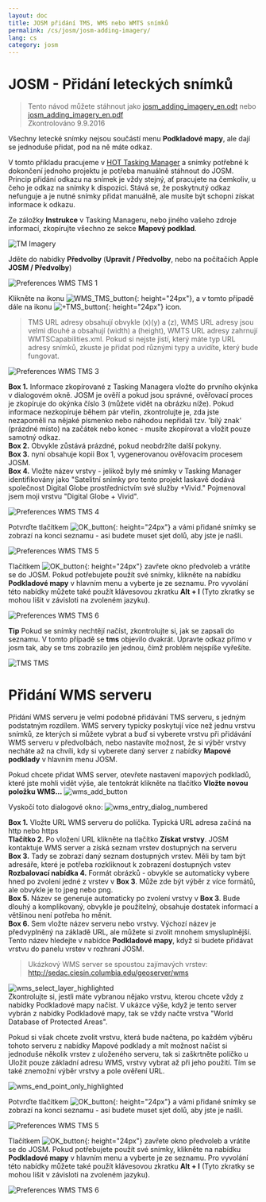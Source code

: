 ```yaml
---
layout: doc
title: JOSM přidání TMS, WMS nebo WMTS snímků
permalink: /cs/josm/josm-adding-imagery/
lang: cs
category: josm
---
```


JOSM - Přidání leteckých snímků
================

> Tento návod můžete stáhnout jako [josm_adding_imagery_en.odt](/files/josm_adding_imagery_en.odt) nebo [josm_adding_imagery_en.pdf](/files/josm_adding_imagery_en.pdf)  
> Zkontrolováno 9.9.2016  

Všechny letecké snímky nejsou součástí menu **Podkladové mapy**, ale dají se jednoduše přidat, pod na ně máte odkaz.  

V tomto příkladu pracujeme v [HOT Tasking Manager](http://tasks.hotosm.org/) a snímky potřebné k dokončení jednoho projektu je potřeba manuálně stáhnout do JOSM. Princip přidání odkazu na snímek je vždy stejný, ať pracujete na čemkoliv, u čeho je odkaz na snímky k dispozici. Stává se, že poskytnutý odkaz nefunguje a je nutné snímky přidat manuálně, ale musíte být schopni získat informace k odkazu.  

Ze záložky **Instrukce** v Tasking Manageru, nebo jiného vašeho zdroje informací, zkopírujte všechno ze sekce **Mapový podklad**.  

![TM Imagery][]

Jděte do nabídky **Předvolby** (**Upravit / Předvolby**, nebo na počítačích Apple **JOSM / Předvolby**)  

![Preferences WMS TMS 1][]

Klikněte na ikonu ![WMS_TMS_button][]{: height="24px"}, a v tomto případě dále na ikonu ![+TMS_button][]{: height="24px"} icon.  

> TMS URL adresy obsahují obvykle (x)(y) a (z), WMS URL adresy jsou velmi dlouhé a obsahují (width) a (height), WMTS URL adresy zahrnují WMTSCapabilities.xml. Pokud si nejste jistí, který máte typ URL adresy snímků, zkuste je přidat pod různými typy a uvidíte, který bude fungovat.  

![Preferences WMS TMS 3][]

**Box 1.** Informace zkopírované z Tasking Managera vložte do prvního okýnka v dialogovém okně. JOSM je ověří a pokud jsou správné, ověřovací proces je zkopíruje do okýnka číslo 3 (můžete vidět na obrázku níže). Pokud informace nezkopíruje během pár vteřin, zkontrolujte je, zda jste nezapoměli na nějaké písmenko nebo náhodou nepřidali tzv. 'bílý znak' (prázdné místo) na začátek nebo konec - musíte zkopírovat a vložit pouze samotný odkaz.  
**Box 2.** Obvykle zůstává prázdné, pokud neobdržíte další pokyny.  
**Box 3.** nyní obsahuje kopii Box 1, vygenerovanou ověřovacím procesem JOSM.  
**Box 4.** Vložte název vrstvy - jelikož byly mé snímky v Tasking Manager identifikovány jako "Satelitní snímky pro tento projekt laskavě dodává společnost Digital Globe prostřednictvím své služby +Vivid." Pojmenoval jsem moji vrstvu "Digital Globe + Vivid".  

![Preferences WMS TMS 4][]

Potvrďte tlačítkem ![OK_button][]{: height="24px"} a vámi přidané snímky se zobrazí na konci seznamu - asi budete muset sjet dolů, aby jste je našli.  

![Preferences WMS TMS 5][]

Tlačítkem ![OK_button][]{: height="24px"} zavřete okno předvoleb a vrátíte se do JOSM. Pokud potřebujete použít své snímky, klikněte na nabídku **Podkladové mapy** v hlavním menu a vyberte je ze seznamu. Pro vyvolání této nabídky můžete také použít klávesovou zkratku **Alt + I** (Tyto zkratky se mohou lišit v závisloti na zvoleném jazyku).  

![Preferences WMS TMS 6][]

**Tip** Pokud se snímky nechtějí načíst, zkontrolujte si, jak se zapsali do seznamu. V tomto případě se **tms** objevilo dvakrát. Upravte odkaz přímo v josm tak, aby se tms zobrazilo jen jednou, čímž problém nejspíše vyřešíte.

![TMS TMS][]

Přidání WMS serveru
===========

Přidání WMS serveru je velmi podobné přidávání TMS serveru, s jedným podstatným rozdílem. WMS servery typicky poskytují více než jednu vrstvu snímků, ze kterých si můžete vybrat a buď si vyberete vrstvu při přidávání WMS serveru v předvolbách, nebo nastavíte možnost, že si výběr vrstvy necháte až na chvíli, kdy si vyberete daný server z nabídky **Mapové podklady** v hlavním menu JOSM.

Pokud chcete přidat WMS server, otevřete nastavení mapových podkladů, které jste mohli vidět výše, ale tentokrát klikněte na tlačítko **Vložte novou položku WMS...** ![wms_add_button][]

Vyskočí toto dialogové okno:
![wms_entry_dialog_numbered][]

**Box 1.** Vložte URL WMS serveru do políčka. Typická URL adresa začíná na http nebo https  
**Tlačítko 2.** Po vložení URL klikněte na tlačítko **Získat vrstvy**. JOSM kontaktuje WMS server a získá seznam vrstev dostupných na serveru  
**Box 3.** Tady se zobrazí daný seznam dostupných vrstev. Měli by tam být adresáře, které je potřeba rozkliknout k zobrazení dostupných vstev  
**Rozbalovací nabídka 4.** Formát obrázků - obvykle se automaticky vybere hned po zvolení jedné z vrstev v **Box 3**. Může zde být výběr z více formátů, ale obvykle je to jpeg nebo png.  
**Box 5.** Název se generuje automaticky po zvolení vrstvy v **Box 3**. Bude dlouhý a komplikovaný, obvykle je použitelný, obsahuje dostatek informací a většinou není potřeba ho měnit.  
**Box 6.** Sem vložte název serveru nebo vrstvy. Výchozí název je předvyplněný na základě URL, ale můžete si zvolit mnohem smysluplnější. Tento název hledejte v nabídce **Podkladové mapy**, když si budete přidávat vrstvu do panelu vrstev v rozhraní JOSM.  

> Ukázkový WMS server se spoustou zajímavých vrstev: http://sedac.ciesin.columbia.edu/geoserver/wms  

![wms_select_layer_highlighted][]  
Zkontrolujte si, jestli máte vybranou nějako vrstvu, kterou chcete vždy z nabídky Podkladové mapy načíst. V ukázce výše, když je tento server vybrán z nabídky Podkladové mapy, tak se vždy načte vrstva "World Database of Protected Areas".

Pokud si však chcete zvolit vrstvu, která bude načtena, po každém výběru tohoto serveru z nabídky Mapové podklady a mít možnost načíst si jednoduše několik vrstev z uloženého serveru, tak si zaškrtněte políčko u Uložit pouze základní adresu WMS, vrstvy vybrat až při jeho použití. Tím se také znemožní výběr vrstvy a pole ověření URL.

![wms_end_point_only_highlighted][]  

Potvrďte tlačítkem ![OK_button][]{: height="24px"} a vámi přidané snímky se zobrazí na konci seznamu - asi budete muset sjet dolů, aby jste je našli.  

![Preferences WMS TMS 5][]

Tlačítkem ![OK_button][]{: height="24px"} zavřete okno předvoleb a vrátíte se do JOSM. Pokud potřebujete použít své snímky, klikněte na nabídku **Podkladové mapy** v hlavním menu a vyberte je ze seznamu. Pro vyvolání této nabídky můžete také použít klávesovou zkratku **Alt + I** (Tyto zkratky se mohou lišit v závisloti na zvoleném jazyku).  

![Preferences WMS TMS 6][]

[Preferences WMS TMS 1]: /images/josm/JOSM_TMS_1.png
[TM Imagery]: /images/josm/JOSM_TMS_2.png
[WMS_TMS_button]: /images/josm/josm_preferences-wms-tms.png
[+TMS_button]: /images/josm/+TMS.png
[OK_button]: /images/josm/josm_OK_button.png
[Preferences WMS TMS 3]: /images/josm/JOSM_TMS_3.png
[Preferences WMS TMS 4]: /images/josm/JOSM_TMS_4.png
[Preferences WMS TMS 5]: /images/josm/JOSM_TMS_5.png
[Preferences WMS TMS 6]: /images/josm/JOSM_TMS_6.png
[TMS TMS]: /images/josm/JOSM_TMS_TMS.png
[wms_add_button]: /images/josm/wms_add_button.jpg
[wms_select_layer_highlight]: /images/josm/wms_select_layer_highlight.jpg
[wms_entry_dialog_numbered]: /images/josm/wms_entry_dialog_numbered.jpg
[wms_end_point_only_highlighted]: /images/josm/wms_end_point_only_highlighted.jpg
[wms_select_layer_highlighted]: /images/josm/wms_select_layer_highlighted.jpg